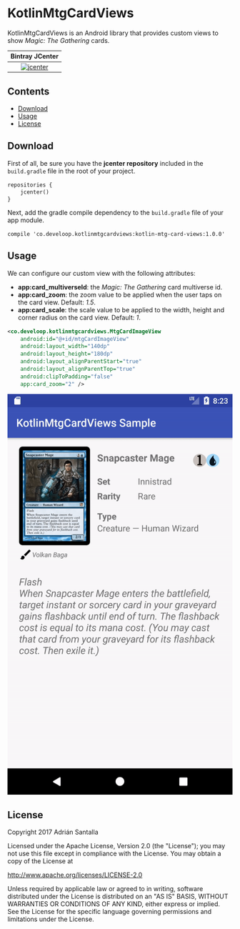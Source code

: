 # KotlinMtgCardViews

KotlinMtgCardViews is an Android library that provides custom views to show *Magic: The Gathering* cards.

| Bintray JCenter |
|:---------------:|
| [![jcenter](https://api.bintray.com/packages/asantalla/develoop/kotlin-mtg-card-views/images/download.svg)](https://bintray.com/asantalla/develoop/kotlin-mtg-card-views/_latestVersion) |

Contents
--------

- [Download](#download)
- [Usage](#usage)
- [License](#license)

Download
--------

First of all, be sure you have the **jcenter repository** included in the `build.gradle` file in the root of your project.

```
repositories {
    jcenter()
}
```

Next, add the gradle compile dependency to the `build.gradle` file of your app module.

```
compile 'co.develoop.kotlinmtgcardviews:kotlin-mtg-card-views:1.0.0'
```

Usage
-----

We can configure our custom view with the following attributes:

* **app:card_multiverseId**: the *Magic: The Gathering* card multiverse id.
* **app:card_zoom**: the zoom value to be applied when the user taps on the card view. Default: *1.5*.
* **app:card_scale**: the scale value to be applied to the width, height and corner radius on the card view. Default: *1*.


```xml
<co.develoop.kotlinmtgcardviews.MtgCardImageView
    android:id="@+id/mtgCardImageView"
    android:layout_width="140dp"
    android:layout_height="180dp"
    android:layout_alignParentStart="true"
    android:layout_alignParentTop="true"
    android:clipToPadding="false"
    app:card_zoom="2" />
```

![Kotlin MTG card views sample](./kotlin-mtg-card-views-sample.gif)

License
-------

Copyright 2017 Adrián Santalla

Licensed under the Apache License, Version 2.0 (the "License"); you may not use this file except in compliance with the License. You may obtain a copy of the License at

http://www.apache.org/licenses/LICENSE-2.0

Unless required by applicable law or agreed to in writing, software distributed under the License is distributed on an "AS IS" BASIS, WITHOUT WARRANTIES OR CONDITIONS OF ANY KIND, either express or implied. See the License for the specific language governing permissions and limitations under the License.
